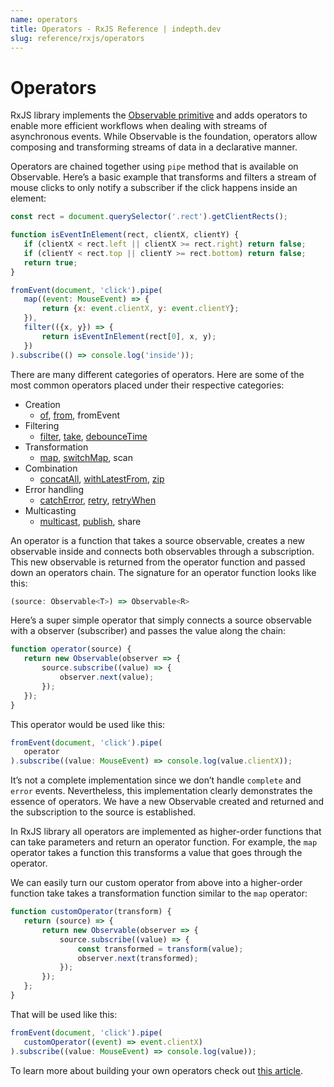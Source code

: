 ```yaml
---
name: operators
title: Operators - RxJS Reference | indepth.dev
slug: reference/rxjs/operators
---
```


# Operators

RxJS library implements the [Observable primitive](https://indepth.dev/reference/rxjs) and adds operators to enable more efficient workflows when dealing with streams of asynchronous events. While Observable is the foundation, operators allow composing and transforming streams of data in a declarative manner.

Operators are chained together using `pipe` method that is available on Observable. Here’s a basic example that transforms and filters a stream of mouse clicks to only notify a subscriber if the click happens inside an element:

```javascript
const rect = document.querySelector('.rect').getClientRects();

function isEventInElement(rect, clientX, clientY) {
   if (clientX < rect.left || clientX >= rect.right) return false;
   if (clientY < rect.top || clientY >= rect.bottom) return false;
   return true;
}

fromEvent(document, 'click').pipe(
   map((event: MouseEvent) => {
       return {x: event.clientX, y: event.clientY};
   }),
   filter(({x, y}) => {
       return isEventInElement(rect[0], x, y);
   })
).subscribe(() => console.log('inside'));
```

There are many different categories of operators. Here are some of the most common operators placed under their respective categories:

- Creation
   - [of](https://indepth.dev/reference/rxjs/operators/of), [from](https://indepth.dev/reference/rxjs/operators/from), fromEvent
- Filtering
   - [filter](https://indepth.dev/reference/rxjs/operators/filter), [take](https://indepth.dev/reference/rxjs/operators/take), [debounceTime](https://indepth.dev/reference/rxjs/operators/debounce-time)
- Transformation
   - [map](https://indepth.dev/reference/rxjs/operators/map), [switchMap](https://indepth.dev/reference/rxjs/operators/switch-map), scan
- Combination
   - [concatAll](https://indepth.dev/reference/rxjs/operators/concat-all), [withLatestFrom](https://indepth.dev/reference/rxjs/operators/with-latest-from), [zip](https://indepth.dev/reference/rxjs/operators/zip)
- Error handling
   - [catchError](https://indepth.dev/reference/rxjs/operators/catch-error), [retry](https://indepth.dev/reference/rxjs/operators/retry), [retryWhen](https://indepth.dev/reference/rxjs/operators/retry-when)
- Multicasting
   - [multicast](https://indepth.dev/reference/rxjs/operators/multicast), [publish](https://indepth.dev/reference/rxjs/operators/publish), share

An operator is a function that takes a source observable, creates a new observable inside and connects both observables through a subscription. This new observable is returned from the operator function and passed down an operators chain. The signature for an operator function looks like this:

```javascript
(source: Observable<T>) => Observable<R>
```

Here’s a super simple operator that simply connects a source observable with a observer (subscriber) and passes the value along the chain:

```javascript
function operator(source) {
   return new Observable(observer => {
       source.subscribe((value) => {
           observer.next(value);
       });
   });
}
```

This operator would be used like this:

```javascript
fromEvent(document, 'click').pipe(
   operator
).subscribe((value: MouseEvent) => console.log(value.clientX));
```

It’s not a complete implementation since we don’t handle `complete` and `error` events. Nevertheless, this implementation clearly demonstrates the essence of operators. We have a new Observable created and returned and the subscription to the source is established.

In RxJS library all operators are implemented as higher-order functions that can take parameters and return an operator function. For example, the `map` operator takes a function this transforms a value that goes through the operator.

We can easily turn our custom operator from above into a higher-order function take takes a transformation function similar to the `map` operator:

```javascript
function customOperator(transform) {
   return (source) => {
       return new Observable(observer => {
           source.subscribe((value) => {
               const transformed = transform(value);
               observer.next(transformed);
           });
       });
   };
}
```

That will be used like this:

```javascript
fromEvent(document, 'click').pipe(
   customOperator((event) => event.clientX)
).subscribe((value: MouseEvent) => console.log(value));
```

To learn more about building your own operators check out [this article](https://indepth.dev/posts/1421/rxjs-custom-operators).
